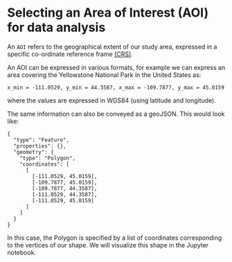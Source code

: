 # Selecting an Area of Interest (AOI) for data analysis
An `AOI` refers to the geographical extent of our study area, expressed in a specific co-ordinate reference frame [(CRS)](https://docs.qgis.org/3.28/en/docs/gentle_gis_introduction/coordinate_reference_systems.html#coordinate-reference-system-crs-in-detail).

An AOI can be expressed in various formats, for example we can express an area covering the Yellowstone National Park in the United States as:
```
x_min = -111.0529, y_min = 44.3587, x_max = -109.7877, y_max = 45.0159
```
where the values are expressed in WGS84 (using latitude and longitude).

The same information can also be conveyed as a geoJSON. This would look like:
```
{
  "type": "Feature",
  "properties": {},
  "geometry": {
    "type": "Polygon",
    "coordinates": [
      [
        [-111.0529, 45.0159],
        [-109.7877, 45.0159],
        [-109.7877, 44.3587],
        [-111.0529, 44.3587],
        [-111.0529, 45.0159]
      ]
    ]
  }
}
```
In this case, the Polygon is specified by a list of coordinates corresponding to the vertices of our shape. We will visualize this shape in the Jupyter notebook.
